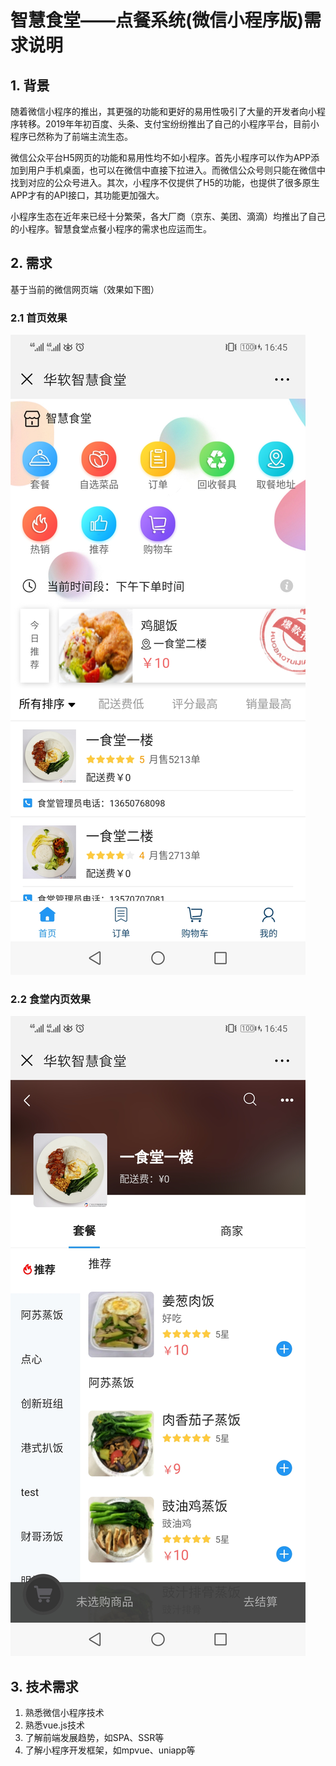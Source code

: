 # 智慧食堂——点餐系统(微信小程序版)需求说明

## 1. 背景

随着微信小程序的推出，其更强的功能和更好的易用性吸引了大量的开发者向小程序转移。2019年年初百度、头条、支付宝纷纷推出了自己的小程序平台，目前小程序已然称为了前端主流生态。

微信公众平台H5网页的功能和易用性均不如小程序。首先小程序可以作为APP添加到用户手机桌面，也可以在微信中直接下拉进入。而微信公众号则只能在微信中找到对应的公众号进入。其次，小程序不仅提供了H5的功能，也提供了很多原生APP才有的API接口，其功能更加强大。

小程序生态在近年来已经十分繁荣，各大厂商（京东、美团、滴滴）均推出了自己的小程序。智慧食堂点餐小程序的需求也应运而生。

## 2. 需求

基于当前的微信网页端（效果如下图）

### 2.1 首页效果

![首页](image/mini1.jpg)

### 2.2 食堂内页效果

![详情页](image/mini2.jpg)

## 3. 技术需求

1. 熟悉微信小程序技术
2. 熟悉vue.js技术
3. 了解前端发展趋势，如SPA、SSR等
4. 了解小程序开发框架，如mpvue、uniapp等